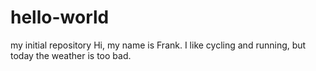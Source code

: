 # hello-world
my initial repository
Hi, my name is Frank.
I like cycling and running, but today the weather is too bad.
